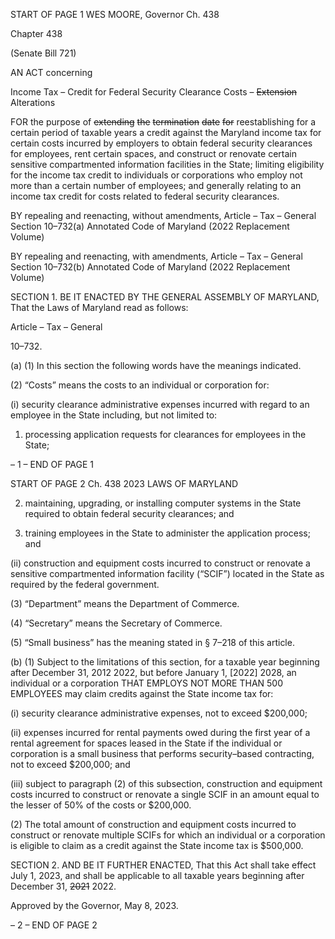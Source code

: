 START OF PAGE 1
WES MOORE, Governor Ch. 438

Chapter 438

(Senate Bill 721)

AN ACT concerning

Income Tax – Credit for Federal Security Clearance Costs – ~~Extension~~
Alterations

FOR the purpose of ~~extending~~ ~~the~~ ~~termination~~ ~~date~~ ~~for~~ reestablishing for a certain period
of taxable years a credit against the Maryland income tax for certain costs incurred
by employers to obtain federal security clearances for employees, rent certain spaces,
and construct or renovate certain sensitive compartmented information facilities in
the State; limiting eligibility for the income tax credit to individuals or corporations
who employ not more than a certain number of employees; and generally relating to
an income tax credit for costs related to federal security clearances.

BY repealing and reenacting, without amendments,
Article – Tax – General
Section 10–732(a)
Annotated Code of Maryland
(2022 Replacement Volume)

BY repealing and reenacting, with amendments,
Article – Tax – General
Section 10–732(b)
Annotated Code of Maryland
(2022 Replacement Volume)

SECTION 1. BE IT ENACTED BY THE GENERAL ASSEMBLY OF MARYLAND,
That the Laws of Maryland read as follows:

Article – Tax – General

10–732.

(a) (1) In this section the following words have the meanings indicated.

(2) “Costs” means the costs to an individual or corporation for:

(i) security clearance administrative expenses incurred with regard
to an employee in the State including, but not limited to:

1. processing application requests for clearances for
employees in the State;

– 1 –
END OF PAGE 1

START OF PAGE 2
Ch. 438 2023 LAWS OF MARYLAND

2. maintaining, upgrading, or installing computer systems in
the State required to obtain federal security clearances; and

3. training employees in the State to administer the
application process; and

(ii) construction and equipment costs incurred to construct or
renovate a sensitive compartmented information facility (“SCIF”) located in the State as
required by the federal government.

(3) “Department” means the Department of Commerce.

(4) “Secretary” means the Secretary of Commerce.

(5) “Small business” has the meaning stated in § 7–218 of this article.

(b) (1) Subject to the limitations of this section, for a taxable year beginning
after December 31, 2012 2022, but before January 1, [2022] 2028, an individual or a
corporation THAT EMPLOYS NOT MORE THAN 500 EMPLOYEES may claim credits
against the State income tax for:

(i) security clearance administrative expenses, not to exceed
$200,000;

(ii) expenses incurred for rental payments owed during the first year
of a rental agreement for spaces leased in the State if the individual or corporation is a
small business that performs security–based contracting, not to exceed $200,000; and

(iii) subject to paragraph (2) of this subsection, construction and
equipment costs incurred to construct or renovate a single SCIF in an amount equal to the
lesser of 50% of the costs or $200,000.

(2) The total amount of construction and equipment costs incurred to
construct or renovate multiple SCIFs for which an individual or a corporation is eligible to
claim as a credit against the State income tax is $500,000.

SECTION 2. AND BE IT FURTHER ENACTED, That this Act shall take effect July
1, 2023, and shall be applicable to all taxable years beginning after December 31, ~~2021~~
2022.

Approved by the Governor, May 8, 2023.

– 2 –
END OF PAGE 2